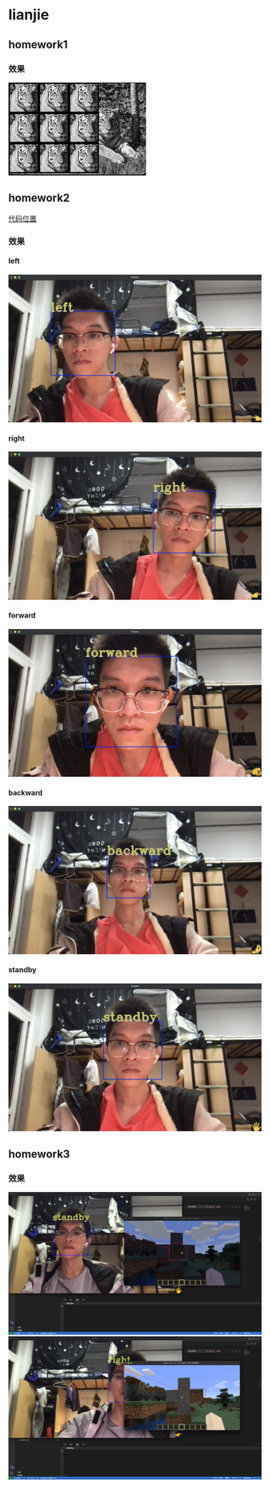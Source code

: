 # lianjie
## homework1
### 效果
![](./10.12/hw1.png)

## homework2
[代码位置](./10.19/task5/op.py)
### 效果
#### left
![](./10.19/task5/result/left.png)
#### right
![](./10.19/task5/result/right.png)
#### forward
![](./10.19/task5/result/forward.png)
#### backward
![](./10.19/task5/result/backward.png)
#### standby
![](./10.19/task5/result/standby.png)

## homework3

### 效果
![](./11.01/result/1.png)
![](./11.01/result/2.png)